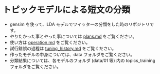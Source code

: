 # トピックモデルによる短文の分類

- gensim を使って、LDA モデルでツイッターの分類をした時のリポジトリです。
- やりたかった事とやった事については [plans.md](docs/plans.md) をご覧ください。
- 使い方は [operation.md](docs/operation.md) をご覧ください。
- 試行錯誤の過程は [tuning_history.md](docs/tuning_history.md) をご覧ください。
- 作ったモデルの中身については、data フォルダをご覧ください。
- 分類結果については、各モデルのフォルダ (data/01 等) 内の topics_training フォルダをご覧ください。
